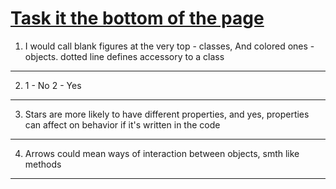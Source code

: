  # [Task it the bottom of the page](https://younglinux.info/oopython/oop)
1) I would call blank figures at the very top - classes, And colored ones - objects. dotted line defines accessory to a class
---
2) 1 - No  2 - Yes
---
3) Stars are more likely to have different properties, and yes, properties can affect on behavior if it's written in the code
---
4) Arrows could mean ways of interaction between objects, smth like methods
---
